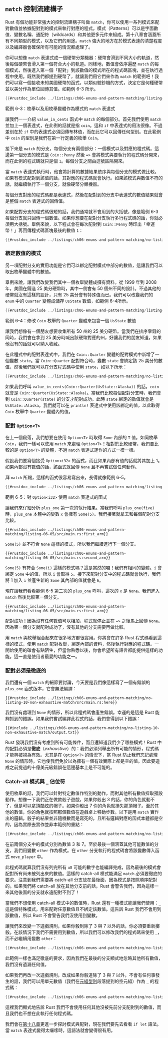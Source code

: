<a id="the-match-control-flow-operator"></a>
## `match` 控制流建構子

Rust 有個功能非常強大的控制流建構子叫做 `match`，你可以使用一系列模式來配對數值並依據配對到的模式來執行對應的程式。模式（Patterns）可以是字面數值、變數名稱、通配符（wildcards）和其他更多元件來組成。第十八章會涵蓋所有不同類型的模式，以及它們的用途。`match` 強大的地方在於模式表達的清楚程度以及編譯器會確保所有可能的情況都處理了。

你可以想像 `match` 表達式成一個硬幣分類機器：硬幣會滑到不同大小的軌道，然後每個硬幣會滑入第一個符合大小的軌道。同樣地，數值會依序遍歷 `match` 的每個模式，然後進入第一個「配對」到該數值的模式所在的程式碼區塊，並在執行過程中使用。既然我們都提到硬幣了，就讓我們用它們來作為 `match` 的範例吧！我們可以寫一個接收未知美國硬幣的函式，以類似驗鈔機的方式，決定它是何種硬幣並以美分作為單位回傳其值。如範例 6-3 所示。

```rust
{{#rustdoc_include ../listings/ch06-enums-and-pattern-matching/listing-06-03/src/main.rs:here}}
```

<span class="caption">範例 6-3：枚舉以及用枚舉變體作為模式的 `match` 表達式</span>

讓我們一一介紹 `value_in_cents` 函式中 `match` 的每個部分。首先我們使用 `match` 並加上一個表達式，在此例的話就是指 `coin`。這和 `if` 中表達式的用法很像。不過差別在於 `if` 中的表達式必須回傳布林值，而在此它可以回傳任何型別。在此範例中 `coin` 的型別是我們在第一行定義的枚舉 `Coin`。

接下來是 `match` 的分支，每個分支有兩個部分：一個模式以及對應的程式碼。這邊第一個分支的模式是 `Coin::Penny` 然後 `=>` 會將模式與要執行的程式碼分開來，而在此例的程式碼就只是個 `1`。每個分支之間由逗號區隔開來。

當 `match` 表達式執行時，他會將計算的數據結果依序與每個分支的模式做比較。如果有模式配對到該值的話，其對應的程式碼就會執行。如果該模式與數值不符的話，就繼續執行下一個分支，就像硬幣分類機器。

每個分支對應的程式碼都是表達式，然後在配對到的分支中表達式的數值結果就會是整個 `match` 表達式的回傳值。

如果配對分支的程式碼很短的話，我們通常就不會用到的大括號，像是範例 6-3 每個分支就只回傳一個數值。如果你想要在配對分支執行多行程式碼的話，你就必須用大括號。舉例來說，以下程式會在每次配對到 `Coin::Penny` 時印出「幸運幣！」再回傳程式碼區塊最後的數值 `1`：

```rust
{{#rustdoc_include ../listings/ch06-enums-and-pattern-matching/no-listing-08-match-arm-multiple-lines/src/main.rs:here}}
```

### 綁定數值的模式

另一項配對分支的實用功能是它們可以綁定配對模式中部分的數值，這讓我們可以取出枚舉變體中的數值。

舉例來說，讓我們改變我們其中一個枚舉變體成擁有資料。從 1999 年到 2008 年，美國在鑄造 25 美分硬幣時，其中一側會有 50 個州不同的設計。不過其他的硬幣就沒有這樣的設計，只有 25 美分會有特殊值而已。我們可以改變我們的 `enum` 中的 `Quarter` 變體成儲存 `UsState` 數值，如範例 6-4所示。

```rust
{{#rustdoc_include ../listings/ch06-enums-and-pattern-matching/listing-06-04/src/main.rs:here}}
```

<span class="caption">範例 6-4：修改 `Coin` 枚舉的 `Quarter` 變體來包含一個 `UsState` 數值</span>

讓我們想像有一個朋友想要收集所有 50 州的 25 美分硬幣。當我們在排序零錢的同時，我們會在拿到 25 美分時喊出該硬幣對應的州，好讓我們的朋友知道，如果他沒有的話就可以納入收藏。

在此程式中的配對表達式中，我們在 `Coin::Quarter` 變體的配對模式中新增了一個變數 `state`。當 `Coin::Quarter` 配對符合時，變數 `state` 會綁定該 25 美分的數值，然後我們就可以在分支程式碼中使用 `state`，如以下所示：

```rust
{{#rustdoc_include ../listings/ch06-enums-and-pattern-matching/no-listing-09-variable-in-pattern/src/main.rs:here}}
```

如果我們呼叫 `value_in_cents(Coin::Quarter(UsState::Alaska))` 的話，`coin` 就會是 `Coin::Quarter(UsState::Alaska)`。當我們比較每個配對分支時，我們會到 `Coin::Quarter(state)` 的分支才配對成功。此時 `state` 綁定的數值就會是 `UsState::Alaska`。我們就可以在 `println!` 表達式中使用該綁定的值，以此取得 `Coin` 枚舉中 `Quarter` 變體內的值。

### 配對 `Option<T>`

在上一個段落，我們想要在使用 `Option<T>` 時取得 `Some` 內部的 `T` 值。如同枚舉 `Coin`，我們一樣可以使用 `match` 來處理 `Option<T>`！相對於比較硬幣，我們要比較的是 `Option<T>` 的變體，不過 `match` 表達式運作的方式一模一樣。

假設我們要寫個接受 `Option<i32>` 的函式，而且如果內部有值的話就將其加上 1。如果內部沒有數值的話，該函式就回傳 `None` 且不再嘗試做任何動作。

拜 `match` 所賜，這樣的函式很容易寫出來，長得就像範例 6-5。

```rust
{{#rustdoc_include ../listings/ch06-enums-and-pattern-matching/listing-06-05/src/main.rs:here}}
```

<span class="caption">範例 6-5：對 `Option<i32>` 使用 `match` 表達式的函式</span>

讓我們來仔細分析 `plus_one` 第一次的執行結果。當我們呼叫 `plus_one(five)` 時，`plus_one` 本體中的變數 `x` 會擁有 `Some(5)`。我們接著就拿去和每個配對分支比較。

```rust,ignore
{{#rustdoc_include ../listings/ch06-enums-and-pattern-matching/listing-06-05/src/main.rs:first_arm}}
```

`Some(5)` 並不符合 `None` 這樣的模式，所以我們繼續進行下一個分支。

```rust,ignore
{{#rustdoc_include ../listings/ch06-enums-and-pattern-matching/listing-06-05/src/main.rs:second_arm}}
```

`Some(5)` 有符合 `Some(i)` 這樣的模式嗎？這是當然的囉！我們有相同的變體。`i` 會綁定 `Some` 中的值，所以 `i` 會取得 `5`。接下來配對分支中的程式碼就會執行，我們將 1 加入 `i` 並產生新的 `Some` 其內部的值就會是 `6`。

現在讓我們看看範例 6-5 第二次的 `plus_one` 呼叫，這次的 `x` 是 `None`。我們進入 `match` 然後比較第一個分支。

```rust,ignore
{{#rustdoc_include ../listings/ch06-enums-and-pattern-matching/listing-06-05/src/main.rs:first_arm}}
```

配對成功！因為沒有任何數值可以相加，程式就停止並在 `=>` 之後馬上回傳 `None`。因為第一個分支就配對成功了，沒有其他的分支需要再做比較。

用 `match` 與枚舉組合起來在很多地方都很實用。你將會在許多 Rust 程式碼看到這樣的模式，使用 `match` 配對枚舉，綁定內部的資料，然後執行對應的程式碼。一開始使用的確會有點陌生，但當你熟悉以後，你會希望所有語言都能提供這樣的功能。這一直是使用者最愛的功能之一。

### 配對必須是徹底的

我們還有一個 `match` 的細節要討論，今天要是我們像這樣寫了一個有錯誤的 `plus_one` 函式版本，它會無法編譯：

```rust,ignore,does_not_compile
{{#rustdoc_include ../listings/ch06-enums-and-pattern-matching/no-listing-10-non-exhaustive-match/src/main.rs:here}}
```

我們沒有處理到 `None` 的情形，所以此程式碼會產生錯誤。幸運的是這是 Rust 能夠抓到的錯誤。如果我們嘗試編譯此程式的話，我們會得到以下錯誤：

```console
{{#include ../listings/ch06-enums-and-pattern-matching/no-listing-10-non-exhaustive-match/output.txt}}
```

Rust 發現我們沒有考慮到所有可能條件，而且還知道我們少了哪些模式！Rust 中的配對必須是**徹底**（*exhaustive*）的：我們必須列舉出所有可能的情形，程式碼才能夠被視為有效。尤其是在 `Option<T>` 的情況下，當 Rust 防止我們忘記處理 `None` 的情形時，它也使我們免於以為擁有一個有效實際上卻是空的值。因此要造成之前提過的十億美元級錯誤在這邊基本上是不可能的。

### Catch-all 模式與 `_` 佔位符

使用枚舉的話，我們可以針對特定數值作特別的動作，而對其他所有數值採取預設動作。想像一下我們正在做款骰子遊戲，如果你骰出 3 的話，你的角色就動不了，但是可以拿頂酷炫的帽子。如果你骰出 7 你的角色就損失那頂帽子。至於其他的數值，你的角色就按照那個數值在遊戲桌上移動步數。以下是用 `match` 實作出的邏輯，骰子的結果並非隨機數而是寫死的，且所有邏輯對應的函式本體都是空的，因為實際去實作並非本範例的重點：

```rust
{{#rustdoc_include ../listings/ch06-enums-and-pattern-matching/no-listing-15-binding-catchall/src/main.rs:here}}
```

在前兩個分支中的模式分別為數值 3 和 7。至於最後一個涵蓋其他可能數值的分支，我們用變數 `other` 作為模式。在 `other` 分支執行的程式碼會將該變數傳入函式 `move_player` 中。

此程式碼就算我們沒有列完所有 `u8` 可能的數字也能編譯完成，因為最後的模式會配對所有尚未被列出來的數值。這樣的 catch-all 模式能滿足 `match` 必須要徹底的要求。注意到我們需要將 catch-all 分支放在最後面，因為模式是按照順序配對的。如果我們將 catch-all 放在其他分支前的話，Rust 會警告我們，因為這樣一來其他後面的分支就永遠配對不到了！

當我們不想使用 catch-all 模式中的數值時，Rust 還有一種模式能讓我們使用：`_` 這是個特殊模式，用來配對任意數值且不綁定該數值。這告訴 Rust 我們不會用到該數值，所以 Rust 不會警告我們沒使用到變數。

讓我們來改變一下遊戲規則，如果你骰到除了 3 與 7 以外的話，你必須要重新擲骰。在該情況下我們不需要用到數值，所以我們可以修改我們的程式碼來使用 `_`，而不必繼續用變數 `other`：

```rust
{{#rustdoc_include ../listings/ch06-enums-and-pattern-matching/no-listing-16-underscore-catchall/src/main.rs:here}}
```

此範例一樣也滿足徹底的要求，因為我們在最後的分支顯式地忽略其他所有數值，我們沒有遺漏任何值。

如果我們再改一次遊戲規則，改成如果你骰道除了 3 與 7 以外，不會有任何事發生的話，我們可以用單元數值（我們在[元組型別][tuples]<!-- ignore -->段落提到的空元組）作為 `_` 的程式碼： 

```rust
{{#rustdoc_include ../listings/ch06-enums-and-pattern-matching/no-listing-17-underscore-unit/src/main.rs:here}}
```

這裡我們顯式地告訴 Rust 我們不會使用任何其他沒被先前分支配對到的數值，而且我們也不想在此執行任何程式碼。

我們會在[第十八章][ch18-00-patterns]<!-- ignore -->更進一步探討模式與配對，現在我們要先去看看 `if let` 語法。當 `match` 表達式變得太囉嗦時，這語法就會變得很有用。

[tuples]: ch03-02-data-types.html#元組型別
[ch18-00-patterns]: ch18-00-patterns.html
